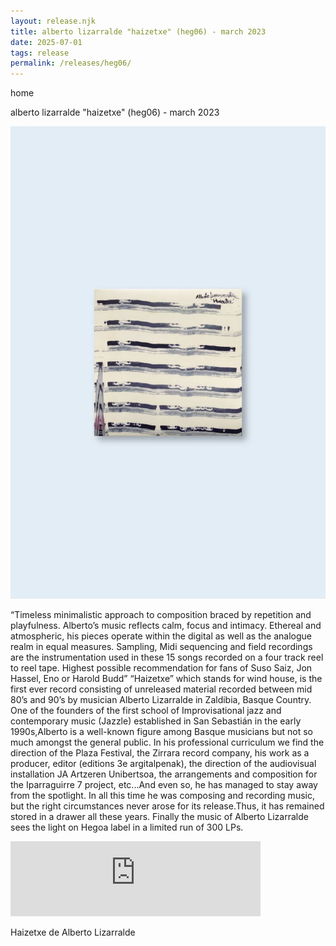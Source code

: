 ```yaml
---
layout: release.njk
title: alberto lizarralde "haizetxe" (heg06) - march 2023
date: 2025-07-01
tags: release
permalink: /releases/heg06/
---
```


home

alberto lizarralde "haizetxe" (heg06) - march 2023

![Haizetxe](../public/assets/Heg06_A.webp)

“Timeless minimalistic approach to composition braced by repetition and playfulness. Alberto’s music reflects calm, focus and intimacy. Ethereal and atmospheric, his pieces operate within the digital as well as the analogue realm in equal measures. Sampling, Midi sequencing and field recordings are the instrumentation used in these 15 songs recorded on a four track reel to reel tape. Highest possible recommendation for fans of Suso Saiz, Jon Hassel, Eno or Harold Budd”
     “Haizetxe” which stands for wind house, is the first ever record consisting of unreleased material recorded between mid 80’s and 90’s by musician Alberto Lizarralde in Zaldibia, Basque Country.
     One of the founders of the first school of Improvisational jazz and contemporary music (Jazzle) established in San Sebastián in the early 1990s,Alberto is a well-known figure among Basque musicians but not so
     much amongst the general public. In his professional curriculum we find the direction of the Plaza Festival, the Zirrara record company, his work as a producer, editor (editions 3e argitalpenak), the direction of the
     audiovisual installation JA Artzeren Unibertsoa, the arrangements and composition for the Iparraguirre 7 project, etc...And even so, he has
     managed to stay away from the spotlight.
     In all this time he was composing and recording music, but the right circumstances never arose for its release.Thus, it has remained stored in a
     drawer all these years. Finally the music of Alberto Lizarralde sees the light on Hegoa label in a limited run of 300 LPs.

<iframe seamless="" src="https://bandcamp.com/EmbeddedPlayer/album=1199694725/size=large/bgcol=ffffff/linkcol=0687f5/tracklist=false/artwork=small/transparent=true/" style="border: 0; width: 400px; height: 120px;">
<a href="https://hegoadiskak.bandcamp.com/album/haizetxe">
      Haizetxe de Alberto Lizarralde
     </a>
</iframe>

Haizetxe de Alberto Lizarralde
